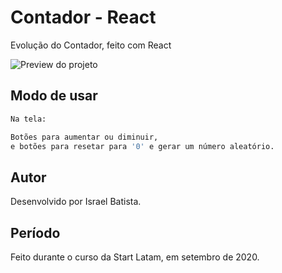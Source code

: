 # Contador - React
Evolução do Contador, feito com React

![Preview do projeto](https://miro.medium.com/max/1200/1*y6C4nSvy2Woe0m7bWEn4BA.png)

## Modo de usar
```python
Na tela:

Botões para aumentar ou diminuir,
e botões para resetar para '0' e gerar um número aleatório.
```

## Autor
Desenvolvido por Israel Batista.


## Período
Feito durante o curso da Start Latam, em setembro de 2020.